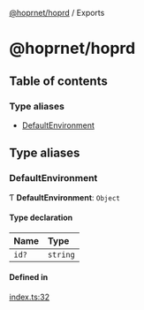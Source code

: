[@hoprnet/hoprd](README.md) / Exports

# @hoprnet/hoprd

## Table of contents

### Type aliases

- [DefaultEnvironment](modules.md#defaultenvironment)

## Type aliases

### DefaultEnvironment

Ƭ **DefaultEnvironment**: `Object`

#### Type declaration

| Name | Type |
| :------ | :------ |
| `id?` | `string` |

#### Defined in

[index.ts:32](https://github.com/hoprnet/hoprnet/blob/master/packages/hoprd/src/index.ts#L32)
